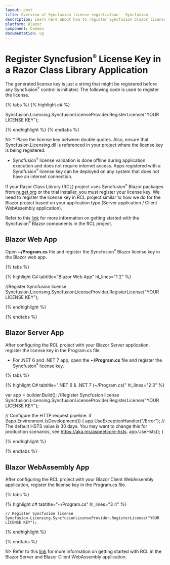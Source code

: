 ```yaml
---
layout: post
title: Overview of Syncfusion license registration - Syncfusion
description: Learn here about how to register Syncfusion blazor license key for syncfusion Blazor application with license validation.
platform: Blazor
component: Common
documentation: ug
---
```


# Register Syncfusion<sup style="font-size:70%">&reg;</sup> License Key in a Razor Class Library Application

The generated license key is just a string that might be registered before any Syncfusion<sup style="font-size:70%">&reg;</sup> control is initiated. The following code is used to register the license.

{% tabs %}
{% highlight c# %}

Syncfusion.Licensing.SyncfusionLicenseProvider.RegisterLicense("YOUR LICENSE KEY");

{% endhighlight %}
{% endtabs %}

N> * Place the license key between double quotes.  Also, ensure that Syncfusion.Licensing.dll is referenced in your project where the license key is being registered.
* Syncfusion<sup style="font-size:70%">&reg;</sup> license validation is done offline during application execution and does not require internet access.  Apps registered with a Syncfusion<sup style="font-size:70%">&reg;</sup> license key can be deployed on any system that does not have an internet connection.

If your Razor Class Library (RCL) project uses Syncfusion<sup style="font-size:70%">&reg;</sup> Blazor packages from [nuget.org](https://www.nuget.org/packages?q=syncfusion) or the trial installer, you must register your license key. We need to register the license key in RCL project similar to how we do for the Blazor project based on your application type (Server application / Client WebAssembly application).

Refer to this [link](https://blazor.syncfusion.com/documentation/getting-started/razor-class-library) for more information on getting started with the Syncfusion<sup style="font-size:70%">&reg;</sup> Blazor components in the RCL project.

## Blazor Web App

Open **~/Program.cs** file and register the Syncfusion<sup style="font-size:70%">&reg;</sup> Blazor license key in the Blazor web app.

{% tabs %}

{% highlight C# tabtitle="Blazor Web App" hl_lines="1 2" %}

//Register Syncfusion license
Syncfusion.Licensing.SyncfusionLicenseProvider.RegisterLicense("YOUR LICENSE KEY");

{% endhighlight %}

{% endtabs %}

## Blazor Server App

After configuring the RCL project with your Blazor Server application, register the license key in the Program.cs file.

* For .NET 6 and .NET 7 app, open the **~/Program.cs** file and register the Syncfusion<sup style="font-size:70%">&reg;</sup> license key.

{% tabs %}

{% highlight C# tabtitle=".NET 6 & .NET 7 (~/Program.cs)" hl_lines="2 3" %}

var app = builder.Build();
//Register Syncfusion license
Syncfusion.Licensing.SyncfusionLicenseProvider.RegisterLicense("YOUR LICENSE KEY");

// Configure the HTTP request pipeline.
if (!app.Environment.IsDevelopment())
{
    app.UseExceptionHandler("/Error");
    // The default HSTS value is 30 days. You may want to change this for production scenarios, see https://aka.ms/aspnetcore-hsts.
    app.UseHsts();
}

{% endhighlight %}

{% endtabs %}

## Blazor WebAssembly App

After configuring the RCL project with your Blazor Client WebAssembly application, register the license key in the Program.cs file.

{% tabs %}

{% highlight c# tabtitle="~/Program.cs" hl_lines="3 4" %}

    // Register Syncfusion license
    Syncfusion.Licensing.SyncfusionLicenseProvider.RegisterLicense("YOUR LICENSE KEY");

{% endhighlight %}

{% endtabs %}

N> Refer to this [link](https://blazor.syncfusion.com/documentation/getting-started/razor-class-library) for more information on getting started with RCL in the Blazor Server and Blazor Client WebAssembly application.